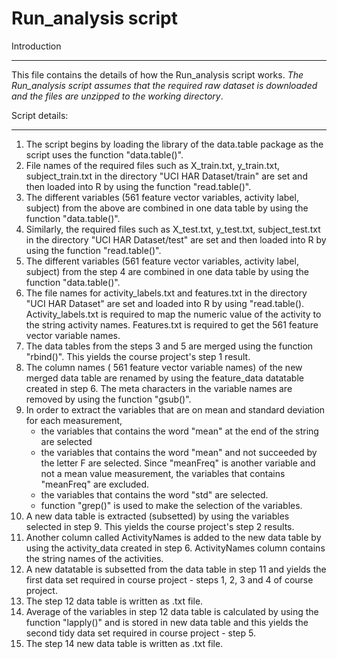 Run_analysis script 
===================
Introduction
____________
This file contains the details of how the Run_analysis script works. *The Run_analysis script assumes that the required raw dataset is downloaded and the files are unzipped to the working directory*. 

Script details:
______________
1. The script begins by loading the library of the data.table package as the script uses the function "data.table()".
2. File names of the required files such as X_train.txt, y_train.txt, subject_train.txt in the directory "UCI HAR Dataset/train" are set and then loaded into R by using the function "read.table()".
3. The different variables (561 feature vector variables, activity label, subject) from the above are combined in one data table by using the function "data.table()".
4. Similarly, the required files such as X_test.txt, y_test.txt, subject_test.txt in the directory "UCI HAR Dataset/test" are set and then loaded into R by using the function "read.table()".
5. The different variables (561 feature vector variables, activity label, subject) from the step 4 are combined in one data table by using the function "data.table()".
6. The file names for activity_labels.txt and features.txt in the directory "UCI HAR Dataset" are set and loaded into R by using "read.table(). Activity_labels.txt is required to map the numeric value of the activity to the string activity names. Features.txt is required to get the  561 feature vector variable names.
7. The data tables from the steps 3 and 5 are merged using the function "rbind()". This yields the course project's step 1 result.
8. The column names ( 561 feature vector variable names) of the new merged data table are renamed by using the feature_data datatable created in step 6. The meta characters in the variable names are removed by using the function "gsub()".
9. In order to extract the variables that are on mean and standard deviation for each measurement, 
	* the variables that contains the word "mean" at the end of the string are selected 
	* the variables that contains the word "mean" and not succeeded by the letter F are selected. Since "meanFreq" is another variable and not a mean value measurement, the variables that contains "meanFreq" are excluded.
	* the variables that contains the word "std" are selected.
	* function "grep()" is used to make the selection of the variables.
10. A new data table is extracted (subsetted) by using the variables selected in step 9. This yields the course project's step 2 results.
11. Another column called ActivityNames is added to the new data table by using the activity_data created in step 6. ActivityNames column contains the string names of the activities.
12. A new datatable is subsetted from the data table in step 11 and yields the first data set required in course project - steps 1, 2, 3 and 4 of course project.
13. The step 12 data table is written as .txt file. 
14. Average of the variables in step 12 data table is calculated by using the function "lapply()" and is stored in new data table and this yields the second tidy data set required in course project - step 5.
15. The step 14 new data table is written as .txt file.
